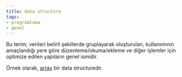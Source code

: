 ```yaml
---
title: data structure
tags:
- programlama
- genel
---
```


Bu terim; verileri belirli şekillerde gruplayarak oluşturulan, kullanımının amaçlandığı yere göre düzenleme/okuma/ekleme ve diğer işlemler için optimize edilen yapıların genel ismidir.

Örnek olarak, [array](/array) bir data structuredir.
